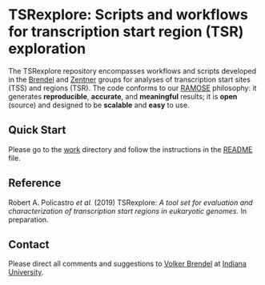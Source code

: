 # TSRexplore: Scripts and workflows for transcription start region (TSR) exploration

The TSRexplore repository encompasses workflows and scripts developed in the
[Brendel](http://brendelgroup.org/) and [Zentner](http://zentnerlab.bio.indiana.edu/)
groups for analyses of transcription start sites (TSS) and regions (TSR).
The code conforms to our [RAMOSE](https://brendelgroup.github.io/)
philosophy: it generates __reproducible__, __accurate__, and __meaningful__
results; it is __open__ (source) and designed to be __scalable__ and
__easy__ to use.


## Quick Start

Please go to the [work](./work) directory and follow the instructions in the
[README](./work/README.md) file.


## Reference

Robert A. Policastro _et al._
(2019) TSRexplore: _A tool set for evaluation and characterization of transcription start regions in eukaryotic genomes._
In preparation.


## Contact

Please direct all comments and suggestions to
[Volker Brendel](<mailto:vbrendel@indiana.edu>)
at [Indiana University](http://brendelgroup.org/).
